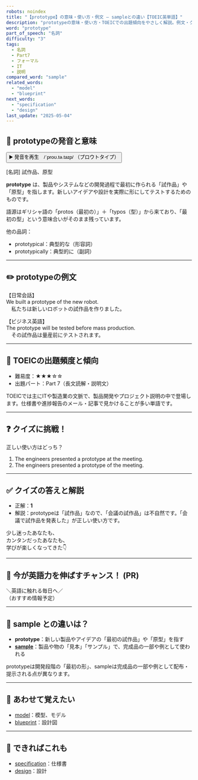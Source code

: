 ```yaml
---
robots: noindex
title: "【prototype】の意味・使い方・例文 ― sampleとの違い【TOEIC英単語】"
description: "prototypeの意味・使い方・TOEICでの出題傾向をやさしく解説。例文・クイズ付きでsampleとの違いもわかりやすく学べます。"
word: "prototype"
part_of_speech: "名詞"
difficulty: "3"
tags:
  - 名詞
  - Part7
  - フォーマル
  - IT
  - 説明
compared_word: "sample"
related_words:
  - "model"
  - "blueprint"
next_words:
  - "specification"
  - "design"
last_update: "2025-05-04"
---
```


## 🔰 prototypeの発音と意味

<button class="play-audio" onclick="playTTS('prototype')">
  <span class="play-audio-main">
    ▶️ 発音を再生　/ˈproʊ.tə.taɪp/
  </span>
  <span class="play-audio-sub">
    （プロウトタイプ）
  </span>
</button>

[名詞] 試作品、原型

**prototype** は、製品やシステムなどの開発過程で最初に作られる「試作品」や「原型」を指します。新しいアイデアや設計を実際に形にしてテストするためのものです。

語源はギリシャ語の「protos（最初の）」＋「typos（型）」から来ており、「最初の型」という意味合いがそのまま残っています。

他の品詞：  
- prototypical：典型的な（形容詞）
- prototypically：典型的に（副詞）

---

## ✏️ prototypeの例文

【日常会話】  
We built a prototype of the new robot.  
　私たちは新しいロボットの試作品を作りました。

【ビジネス英語】  
The prototype will be tested before mass production.  
　その試作品は量産前にテストされます。

---

## 🎯 TOEICの出題頻度と傾向

- 難易度：★★★☆☆
- 出題パート：Part 7（長文読解・説明文）

TOEICでは主にITや製造業の文脈で、製品開発やプロジェクト説明の中で登場します。仕様書や進捗報告のメール・記事で見かけることが多い単語です。

---

## ❓ クイズに挑戦！

正しい使い方はどっち？

1. The engineers presented a prototype at the meeting.  
2. The engineers presented a prototype of the meeting.

---

## ✅ クイズの答えと解説

- 正解：**1**
- 解説：prototypeは「試作品」なので、「会議の試作品」は不自然です。「会議で試作品を発表した」が正しい使い方です。

少し迷ったあなたも、  
カンタンだったあなたも、  
学びが楽しくなってきた👇️

---

## 🚀 今が英語力を伸ばすチャンス！ (PR)

<div class="info-center">
＼英語に触れる毎日へ／<br>  
（おすすめ情報予定）
</div>

---

## 🤔  sample との違いは？

- **prototype**：新しい製品やアイデアの「最初の試作品」や「原型」を指す
- **[sample](/word/sample/)**：製品や物の「見本」「サンプル」で、完成品の一部や例として使われる

prototypeは開発段階の「最初の形」、sampleは完成品の一部や例として配布・提示される点が異なります。

---

## 🧩 あわせて覚えたい

- [model](/word/model/)：模型、モデル
- [blueprint](/word/blueprint/)：設計図

---

## 📖 できればこれも

- [specification](/word/specification/)：仕様書
- [design](/word/design/)：設計

<!-- cvid: aid43_bid34 -->
